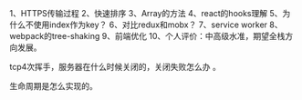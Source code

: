 1、HTTPS传输过程
2、快速排序
3、Array的方法
4、react的hooks理解
5、为什么不使用index作为key？ 
6、对比redux和mobx？ 
7、service worker
8、webpack的tree-shaking
9、前端优化
10、个人评价：中高级水准，期望全栈方向发展。 


tcp4次挥手，服务器在什么时候关闭的，关闭失败怎么办 。 

生命周期是怎么实现的。

